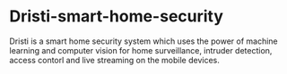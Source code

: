 # Dristi-smart-home-security
Dristi is a smart home security system which uses the power of machine learning and computer vision for home surveillance, intruder detection, access contorl and live streaming on the mobile devices.
